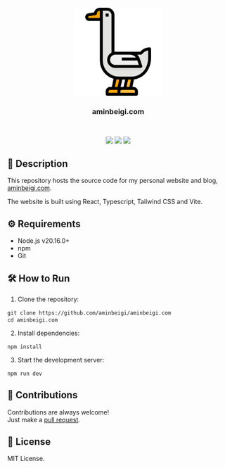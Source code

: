 <p align="center">
  <img src="assets/goose.png" height="200px" width="200px"/>
  <br/>
  <h3 align="center">aminbeigi.com</h3>
</p>
<br />

<p align="center">
  <a href="../../issues"><img src="https://img.shields.io/github/issues/aminbeigi/aminbeigi.com.svg?style=flat-square" /></a>
  <a href="../../pulls"><img src="https://img.shields.io/github/issues-pr/aminbeigi/aminbeigi.com.svg?style=flat-square" /></a>
  <img src="https://img.shields.io/github/license/aminbeigi/aminbeigi.com?style=flat-square">
</p>

## 📖 Description

This repository hosts the source code for my personal website and blog,
[aminbeigi.com](http://aminbeigi.com/).

The website is built using React, Typescript, Tailwind CSS and Vite.

## ⚙️ Requirements

-   Node.js v20.16.0+
-   npm
-   Git

## 🛠️ How to Run

1. Clone the repository:

```
git clone https://github.com/aminbeigi/aminbeigi.com
cd aminbeigi.com
```

2. Install dependencies:

```
npm install
```

3. Start the development server:

```
npm run dev
```

## 🎯 Contributions

Contributions are always welcome!  
Just make a [pull request](../../pulls).

## 📜 License

MIT License.
